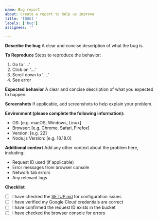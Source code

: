 ```yaml
---
name: Bug report
about: Create a report to help us improve
title: '[BUG] '
labels: ['bug']
assignees: ''

---
```


**Describe the bug**
A clear and concise description of what the bug is.

**To Reproduce**
Steps to reproduce the behavior:
1. Go to '...'
2. Click on '....'
3. Scroll down to '....'
4. See error

**Expected behavior**
A clear and concise description of what you expected to happen.

**Screenshots**
If applicable, add screenshots to help explain your problem.

**Environment (please complete the following information):**
 - OS: [e.g. macOS, Windows, Linux]
 - Browser: [e.g. Chrome, Safari, Firefox]
 - Version: [e.g. 22]
 - Node.js Version: [e.g. 18.18.0]

**Additional context**
Add any other context about the problem here, including:
- Request ID used (if applicable)
- Error messages from browser console
- Network tab errors
- Any relevant logs

**Checklist**
- [ ] I have checked the [SETUP.md](./SETUP.md) for configuration issues
- [ ] I have verified my Google Cloud credentials are correct
- [ ] I have confirmed the request ID exists in the bucket
- [ ] I have checked the browser console for errors 